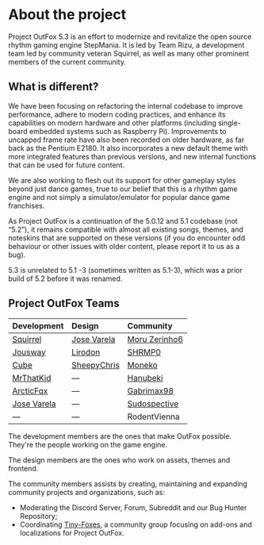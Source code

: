 # About the project
Project OutFox 5.3 is an effort to modernize and revitalize the open source rhythm gaming engine StepMania. It is led by Team Rizu, a development team led by community veteran Squirrel, as well as many other prominent members of the current community.

## What is different?

We have been focusing on refactoring the internal codebase to improve performance, adhere to modern coding practices, and enhance its capabilities on modern hardware and other platforms (including single-board embedded systems such as Raspberry Pi). Improvements to uncapped frame rate have also been recorded on older hardware, as far back as the Pentium E2180. It also incorporates a new default theme with more integrated features than previous versions, and new internal functions that can be used for future content.

We are also working to flesh out its support for other gameplay styles beyond just dance games, true to our belief that this is a rhythm game engine and not simply a simulator/emulator for popular dance game franchises.

As Project OutFox is a continuation of the 5.0.12 and 5.1 codebase (not “5.2”), it remains compatible with almost all existing songs, themes, and noteskins that are supported on these versions (if you do encounter odd behaviour or other issues with older content, please report it to us as a bug).

5.3 is unrelated to 5.1 -3 (sometimes written as 5.1-3), which was a prior build of 5.2 before it was renamed.

## Project OutFox Teams

Development | Design | Community
:------------ | :------------- | :------------
[Squirrel](https://github.com/Scraticus) | [Jose Varela](https://github.com/JoseVarelaP) | [Moru Zerinho6](https://github.com/moruzerinho6)
[Jousway](https://github.com/Jousway) | [Lirodon](https://github.com/ListenerJubatus) | [SHRMP0](https://github.com/SHRMP0)
[Cube](https://github.com/concubidated) | [SheepyChris](https://github.com/SheepyChris) | [Moneko](https://github.com/JustMoneko)
[MrThatKid](https://github.com/MrThatKid) | — | [Hanubeki](https://github.com/hanubeki)
[ArcticFqx](https://github.com/ArcticFqx) | — | [Gabrimax98](https://github.com/Gabrimax98)
[Jose Varela](https://github.com/JoseVarelaP) | — | [Sudospective](https://github.com/Sudospective)
— | — | RodentVienna

The development members are the ones that make OutFox possible. They're the people working on the game engine.

The design members are the ones who work on assets, themes and frontend.

The community members assists by creating, maintaining and expanding community projects and organizations, such as:

- Moderating the Discord Server, Forum, Subreddit and our Bug Hunter Repository;
- Coordinating [Tiny-Foxes](https://github.com/Tiny-Foxes), a community group focusing on add-ons and localizations for Project OutFox.